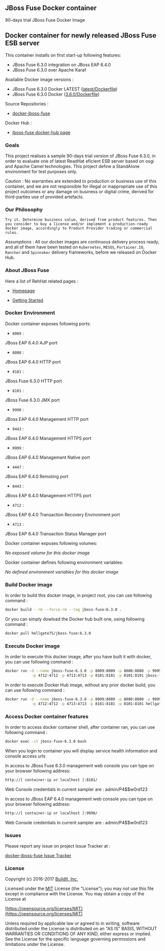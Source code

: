 ## JBoss Fuse Docker container

90-days trial JBoss Fuse Docker Image


## Docker container for newly released JBoss Fuse ESB server

This container installs on first start-up following features:

* JBoss Fuse 6.3.0 integration on JBoss EAP 6.4.0
* JBoss Fuse 6.3.0 over Apache Karaf


Available Docker image versions :

* JBoss Fuse 6.3.0 Docker LATEST ([latest/Dockerfile](https://github.com/fabriziotorelli-wipro/docker-jboss-fuse/tree/master/Dockerfile))
* JBoss Fuse 6.3.0 Docker ([3.6.0/Dockerfile](https://github.com/fabriziotorelli-wipro/docker-jboss-fuse/tree/6.3.0/Dockerfile))


Source Repositories :

* [docker-jboss-fuse](https://github.com/fabriziotorelli-wipro/docker-jboss-fuse)


Docker Hub :

* [jboss-fuse docker-hub page](https://hub.docker.com/r/builditftorelli/jboss-fuse/)


### Goals

This project realises a sample 90-days trial version of JBoss Fuse 6.3.0, in order to evaluate one of latest ReadHat eficient ESB server based on osgi and Apache Camel technologies. This project define a StandAlone environment for test purposes only.

*Caution* : No warranties are extended to production or business use of this container, and we are not responsible for illegal or inappropriate use of this project outcomes or any damage on business or digital crime, derived for third-parties use of provided artefacts.


### Our Philosophy

`Try it. Determine business value, derived from product features. Then you consider to buy a license and/or implement a production-ready docker image, accordingly to Product Provider trading or commercial rules.`

*Assumptions* : All our docker images are continuous delivery process ready, and all of them have been tested on `Kubernetes`, `MESOS`, `Portainer.IO`, `Rancher` and `Spinnaker` delivery frameworks, before we released on Docker Hub.


### About JBoss Fuse

Here a list of RehHat related pages :

* [Homepage](https://www.redhat.com/en/technologies/jboss-middleware/fuse)

* [Getting Started](https://access.redhat.com/documentation/en/red-hat-jboss-fuse/?version=6.3)


### Docker Environment

Docker container exposes following ports:

* `8009` :

JBoss EAP 6.4.0 AJP port

* `8080` :

JBoss EAP 6.4.0 HTTP port

* `8181` :

JBoss Fuse 6.3.0 HTTP port

* `8101` :

JBoss Fuse 6.3.0 JMX port

* `9990` :

JBoss EAP 6.4.0 Management HTTP port

* `9443` :

JBoss EAP 6.4.0 Management HTTPS port

* `9999` :

JBoss EAP 6.4.0 Management Native port

* `4447` :

JBoss EAP 6.4.0 Remoting port

* `8443` :

JBoss EAP 6.4.0 Management HTTPS port

* `4712` :

JBoss EAP 6.4.0 Transaction Recovery Environment port

* `4713` :

JBoss EAP 6.4.0 Transaction Status Manager port


Docker container exposes following volumes:

*No exposed valume for this docker image*



Docker container defines following environment variables:

*No defined environment variables for this docker image*


### Build Docker image

In order to build this docker image, in project root, you can use following command :

```bash
docker build --rm --force-rm --tag jboss-fuse:6.3.0 .
```

Or you can simply dowload the Docker hub built one, using following command :

```bash
docker pull hellgate75/jboss-fuse:6.3.0
```


### Execute Docker image

In order to execute this docker image, after you have built it with docker, you can use following command :

```bash
docker run -d --name jboss-fuse-6.3.0 -p 8009:8009 -p 8080:8080 -p 9999:9999 -p 9990:9990 -p 9443:9443 -p 4447:4447 -p 8443:8443 \
            -p 4712:4712 -p 4713:4713 -p 8181:8181 -p 8101:8101 jboss-fuse:6.3.0
```

In order to execute Docker Hub image, without any prior docker build, you can use following command :

```bash
docker run -d --name jboss-fuse-6.3.0 -p 8009:8009 -p 8080:8080 -p 9999:9999 -p 9990:9990 -p 9443:9443 -p 4447:4447 -p 8443:8443 \
            -p 4712:4712 -p 4713:4713 -p 8181:8181 -p 8101:8101 hellgate75/jboss-fuse:6.3.0
```


### Access Docker container features

In order to access docker container shell, after container ran, you can use following command :

```bash
docker exec -it jboss-fuse-6.3.0 bash
```

When you login to container you will display service health information and console access urls


In access to JBoss Fuse 6.3.0 management web console you can type on your browser following address:

```bash
http://[ container-ip or localhost ]:8181/
```

Web Console credentials in current sampler are : admin/P4$$w0rd123


In access to JBoss EAP 6.4.0 management web console you can type on your browser following address:

```bash
http://[ container-ip or localhost ]:9990/
```

Web Console credentials in current sampler are : admin/P4$$w0rd123


### Issues

Please report any issue on project Issue Tracker at :

[docker-jboss-fuse Issue Tracker](https://github.com/fabriziotorelli-wipro/docker-jboss-fuse/issues)


### License

Copyright (c) 2016-2017 [BuildIt, Inc.](http://buildit.digital)

Licensed under the [MIT](https://github.com/fabriziotorelli-wipro/docker-jboss-fuse/tree/master/LICENSE) License (the "License");
you may not use this file except in compliance with the License.
You may obtain a copy of the License at

[https://opensource.org/licenses/MIT](https://opensource.org/licenses/MIT)

Unless required by applicable law or agreed to in writing, software
distributed under the License is distributed on an "AS IS" BASIS,
WITHOUT WARRANTIES OR CONDITIONS OF ANY KIND, either express or implied.
See the License for the specific language governing permissions and
limitations under the License.
